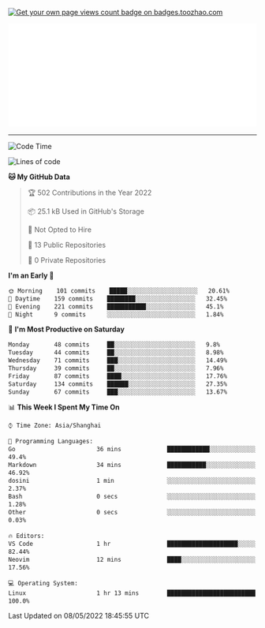 <p align="left">  
<a href="https://badges.toozhao.com/stats/01FQP76TP6ZBNKKYXKKWX9BGJ8"><img src="https://badges.toozhao.com/badges/01FQP76TP6ZBNKKYXKKWX9BGJ8/blue.svg" alt="Get your own page views count badge on badges.toozhao.com" /></a>
</p>

<p align="right">
<a href="#!"><img src="./calendar.svg" ></a>
</p>

---

<!--START_SECTION:waka-->
![Code Time](http://img.shields.io/badge/Code%20Time-910%20hrs%2052%20mins-blue)

![Lines of code](https://img.shields.io/badge/From%20Hello%20World%20I%27ve%20Written-37%20Thousand%20lines%20of%20code-blue)

**🐱 My GitHub Data** 

> 🏆 502 Contributions in the Year 2022
 > 
> 📦 25.1 kB Used in GitHub's Storage 
 > 
> 🚫 Not Opted to Hire
 > 
> 📜 13 Public Repositories 
 > 
> 🔑 0 Private Repositories  
 > 
**I'm an Early 🐤** 

```text
🌞 Morning    101 commits    █████░░░░░░░░░░░░░░░░░░░░   20.61% 
🌆 Daytime    159 commits    ████████░░░░░░░░░░░░░░░░░   32.45% 
🌃 Evening    221 commits    ███████████░░░░░░░░░░░░░░   45.1% 
🌙 Night      9 commits      ░░░░░░░░░░░░░░░░░░░░░░░░░   1.84%

```
📅 **I'm Most Productive on Saturday** 

```text
Monday       48 commits     ██░░░░░░░░░░░░░░░░░░░░░░░   9.8% 
Tuesday      44 commits     ██░░░░░░░░░░░░░░░░░░░░░░░   8.98% 
Wednesday    71 commits     ███░░░░░░░░░░░░░░░░░░░░░░   14.49% 
Thursday     39 commits     ██░░░░░░░░░░░░░░░░░░░░░░░   7.96% 
Friday       87 commits     ████░░░░░░░░░░░░░░░░░░░░░   17.76% 
Saturday     134 commits    ██████░░░░░░░░░░░░░░░░░░░   27.35% 
Sunday       67 commits     ███░░░░░░░░░░░░░░░░░░░░░░   13.67%

```


📊 **This Week I Spent My Time On** 

```text
⌚︎ Time Zone: Asia/Shanghai

💬 Programming Languages: 
Go                       36 mins             ████████████░░░░░░░░░░░░░   49.4% 
Markdown                 34 mins             ███████████░░░░░░░░░░░░░░   46.92% 
dosini                   1 min               ░░░░░░░░░░░░░░░░░░░░░░░░░   2.37% 
Bash                     0 secs              ░░░░░░░░░░░░░░░░░░░░░░░░░   1.28% 
Other                    0 secs              ░░░░░░░░░░░░░░░░░░░░░░░░░   0.03%

🔥 Editors: 
VS Code                  1 hr                ████████████████████░░░░░   82.44% 
Neovim                   12 mins             ████░░░░░░░░░░░░░░░░░░░░░   17.56%

💻 Operating System: 
Linux                    1 hr 13 mins        █████████████████████████   100.0%

```


 Last Updated on 08/05/2022 18:45:55 UTC
<!--END_SECTION:waka-->
